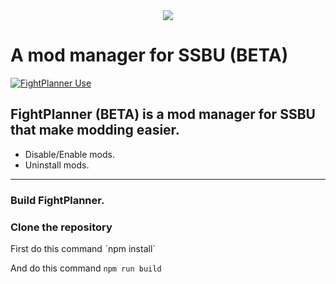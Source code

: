 

<div style="text-align: center;">  

<img src="https://github.com/FIREXDF/SSBUFightPlanner/blob/main/img/fp/logo_1.gif?raw=true" />

</div>

<div style="text-align: center;">  


</div>

# A mod manager for SSBU (BETA)
[![FightPlanner Use](https://skillicons.dev/icons?i=electron,html,css,js)](https://skillicons.dev)

## FightPlanner (BETA) is a mod manager for SSBU that make modding easier.

- Disable/Enable mods.
- Uninstall mods.

------------------------------------------------

### Build FightPlanner.

### Clone the repository
First do this command 
ˋnpm install`

And do this command
`npm run build`